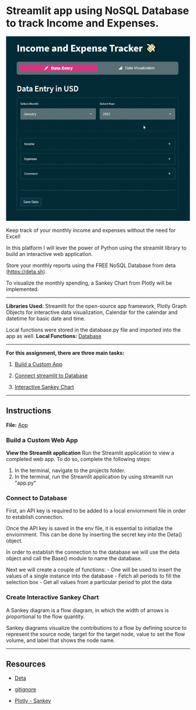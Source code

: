 # Streamlit app using NoSQL Database to track Income and Expenses.

![app demo](Images/demo.gif)

Keep track of your monthly income and expenses without the need for Excel!

In this platform I will lever the power of Python using the streamlit library to build an interactive web application. 

Store your monthly reports using the FREE NoSQL Database from deta (https://deta.sh). 

To visualize the monthly spending, a Sankey Chart from Plotly will be implemented.
 
---

**Libraries Used:** Streamlit for the open-source app framework, Plotly Graph Objects for interactive data visualization, Calendar for the calendar and datetime for basic date and time. 

Local functions were stored in the database.py file and imported into the app as well. 
**Local Functions:** [Database](database.py)

---

**For this assignment, there are three main tasks:**

1. [Build a Custom App](#Build-a-Custom-Web-App)

2. [Connect streamlit to Database](#Connect-to-Database)

3. [Interactive Sankey Chart](#Create-Interactive-Sankey-Chart)

---

## Instructions

**File:** [App](app.py)

### Build a Custom Web App

**View the Streamlit application**
Run the Streamlit application to view a completed web app. To do so, complete the following steps:

1. In the terminal, navigate to the projects folder.
2. In the terminal, run the Streamlit application by using streamlit run "app.py"


### Connect to Database

First, an API key is required to be added to a local enviornment file in order to establish connection. 

Once the API key is saved in the env file, it is essential to initialize the  enviornment. This can be done by inserting the secret key into the Deta() object.

In order to establish the connection to the database we will use the deta object and call the Base() module to name the database.

Next we will create a couple of functions:
    - One will be used to insert the values of a single instance into the database
    - Fetch all periods to fill the selection box
    - Get all values from a particular period to plot the data


### Create Interactive Sankey Chart

A Sankey diagram is a flow diagram, in which the width of arrows is proportional to the flow quantity.

Sankey diagrams visualize the contributions to a flow by defining source to represent the source node, target for the target node, value to set the flow volume, and label that shows the node name.


---

## Resources

* [Deta](https://www.deta.sh/)

* [gitignore](https://www.toptal.com/developers/gitignore/api/python)

* [Plotly - Sankey](https://plotly.com/python/sankey-diagram/)



